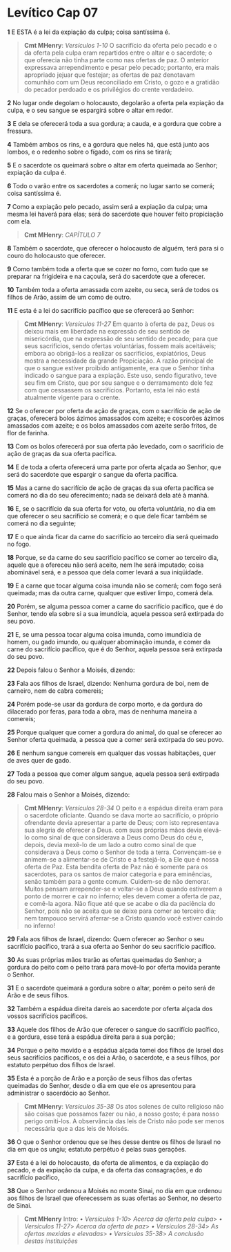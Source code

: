 # Levítico Cap 07

**1** 	E ESTA é a lei da expiação da culpa; coisa santíssima é.

> **Cmt MHenry**: *Versículos 1-10* O sacrifício da oferta pelo pecado e o da oferta pela culpa eram repartidos entre o altar e o sacerdote; o que oferecia não tinha parte como nas ofertas de paz. O anterior expressava arrependimento e pesar pelo pecado; portanto, era mais apropriado jejuar que festejar; as ofertas de paz denotavam comunhão com um Deus reconciliado em Cristo, o gozo e a gratidão do pecador perdoado e os privilégios do crente verdadeiro.

**2** 	No lugar onde degolam o holocausto, degolarão a oferta pela expiação da culpa, e o seu sangue se espargirá sobre o altar em redor.

**3** 	E dela se oferecerá toda a sua gordura; a cauda, e a gordura que cobre a fressura.

**4** 	Também ambos os rins, e a gordura que neles há, que está junto aos lombos, e o redenho sobre o fígado, com os rins se tirará;

**5** 	E o sacerdote os queimará sobre o altar em oferta queimada ao Senhor; expiação da culpa é.

**6** 	Todo o varão entre os sacerdotes a comerá; no lugar santo se comerá; coisa santíssima é.

**7** 	Como a expiação pelo pecado, assim será a expiação da culpa; uma mesma lei haverá para elas; será do sacerdote que houver feito propiciação com ela.

> **Cmt MHenry**: *CAPÍTULO 7*

**8** 	Também o sacerdote, que oferecer o holocausto de alguém, terá para si o couro do holocausto que oferecer.

**9** 	Como também toda a oferta que se cozer no forno, com tudo que se preparar na frigideira e na caçoula, será do sacerdote que a oferecer.

**10** 	Também toda a oferta amassada com azeite, ou seca, será de todos os filhos de Arão, assim de um como de outro.

**11** 	E esta é a lei do sacrifício pacífico que se oferecerá ao Senhor:

> **Cmt MHenry**: *Versículos 11-27* Em quanto à oferta de paz, Deus os deixou mais em liberdade na expressão de seu sentido de misericórdia, que na expressão de seu sentido de pecado; para que seus sacrifícios, sendo ofertas voluntárias, fossem mais aceitáveis; embora ao obrigá-los a realizar os sacrifícios, expiatórios, Deus mostra a necessidade da grande Propiciação. A razão principal de que o sangue estiver proibido antigamente, era que o Senhor tinha indicado o sangue para a expiação. Este uso, sendo figurativo, teve seu fim em Cristo, que por seu sangue e o derramamento dele fez com que cessassem os sacrifícios. Portanto, esta lei não está atualmente vigente para o crente.

**12** 	Se o oferecer por oferta de ação de graças, com o sacrifício de ação de graças, oferecerá bolos ázimos amassados com azeite; e coscorões ázimos amassados com azeite; e os bolos amassados com azeite serão fritos, de flor de farinha.

**13** 	Com os bolos oferecerá por sua oferta pão levedado, com o sacrifício de ação de graças da sua oferta pacífica.

**14** 	E de toda a oferta oferecerá uma parte por oferta alçada ao Senhor, que será do sacerdote que espargir o sangue da oferta pacífica.

**15** 	Mas a carne do sacrifício de ação de graças da sua oferta pacífica se comerá no dia do seu oferecimento; nada se deixará dela até à manhã.

**16** 	E, se o sacrifício da sua oferta for voto, ou oferta voluntária, no dia em que oferecer o seu sacrifício se comerá; e o que dele ficar também se comerá no dia seguinte;

**17** 	E o que ainda ficar da carne do sacrifício ao terceiro dia será queimado no fogo.

**18** 	Porque, se da carne do seu sacrifício pacífico se comer ao terceiro dia, aquele que a ofereceu não será aceito, nem lhe será imputado; coisa abominável será, e a pessoa que dela comer levará a sua iniqüidade.

**19** 	E a carne que tocar alguma coisa imunda não se comerá; com fogo será queimada; mas da outra carne, qualquer que estiver limpo, comerá dela.

**20** 	Porém, se alguma pessoa comer a carne do sacrifício pacífico, que é do Senhor, tendo ela sobre si a sua imundícia, aquela pessoa será extirpada do seu povo.

**21** 	E, se uma pessoa tocar alguma coisa imunda, como imundícia de homem, ou gado imundo, ou qualquer abominação imunda, e comer da carne do sacrifício pacífico, que é do Senhor, aquela pessoa será extirpada do seu povo.

**22** 	Depois falou o Senhor a Moisés, dizendo:

**23** 	Fala aos filhos de Israel, dizendo: Nenhuma gordura de boi, nem de carneiro, nem de cabra comereis;

**24** 	Porém pode-se usar da gordura de corpo morto, e da gordura do dilacerado por feras, para toda a obra, mas de nenhuma maneira a comereis;

**25** 	Porque qualquer que comer a gordura do animal, do qual se oferecer ao Senhor oferta queimada, a pessoa que a comer será extirpada do seu povo.

**26** 	E nenhum sangue comereis em qualquer das vossas habitações, quer de aves quer de gado.

**27** 	Toda a pessoa que comer algum sangue, aquela pessoa será extirpada do seu povo.

**28** 	Falou mais o Senhor a Moisés, dizendo:

> **Cmt MHenry**: *Versículos 28-34* O peito e a espádua direita eram para o sacerdote oficiante. Quando se dava morte ao sacrifício, o próprio ofrendante devia apresentar a parte de Deus; com isto representava sua alegria de oferecer a Deus. com suas próprias mãos devia elevá-lo como sinal de que considerava a Deus como Deus do céu e, depois, devia mexê-lo de um lado a outro como sinal de que considerava a Deus como o Senhor de toda a terra. Convençam-se e animem-se a alimentar-se de Cristo e a festejá-lo, a Ele que é nossa oferta de Paz. Esta bendita oferta de Paz não é somente para os sacerdotes, para os santos de maior categoria e para eminências, senão também para a gente comum. Cuidem-se de não demorar. Muitos pensam arrepender-se e voltar-se a Deus quando estiverem a ponto de morrer e cair no inferno; eles devem comer a oferta de paz, e comê-la agora. Não fique até que se acabe o dia da paciência do Senhor, pois não se aceita que se deixe para comer ao terceiro dia; nem tampouco servirá aferrar-se a Cristo quando você estiver caindo no inferno!

**29** 	Fala aos filhos de Israel, dizendo: Quem oferecer ao Senhor o seu sacrifício pacífico, trará a sua oferta ao Senhor do seu sacrifício pacífico.

**30** 	As suas próprias mãos trarão as ofertas queimadas do Senhor; a gordura do peito com o peito trará para movê-lo por oferta movida perante o Senhor.

**31** 	E o sacerdote queimará a gordura sobre o altar, porém o peito será de Arão e de seus filhos.

**32** 	Também a espádua direita dareis ao sacerdote por oferta alçada dos vossos sacrifícios pacíficos.

**33** 	Aquele dos filhos de Arão que oferecer o sangue do sacrifício pacífico, e a gordura, esse terá a espádua direita para a sua porção;

**34** 	Porque o peito movido e a espádua alçada tomei dos filhos de Israel dos seus sacrifícios pacíficos, e os dei a Arão, o sacerdote, e a seus filhos, por estatuto perpétuo dos filhos de Israel.

**35** 	Esta é a porção de Arão e a porção de seus filhos das ofertas queimadas do Senhor, desde o dia em que ele os apresentou para administrar o sacerdócio ao Senhor.

> **Cmt MHenry**: *Versículos 35-38* Os atos solenes de culto religioso não são coisas que possamos fazer ou não, a nosso gosto; é para nosso perigo omiti-los. A observância das leis de Cristo não pode ser menos necessária que a das leis de Moisés.

**36** 	O que o Senhor ordenou que se lhes desse dentre os filhos de Israel no dia em que os ungiu; estatuto perpétuo é pelas suas gerações.

**37** 	Esta é a lei do holocausto, da oferta de alimentos, e da expiação do pecado, e da expiação da culpa, e da oferta das consagrações, e do sacrifício pacífico,

**38** 	Que o Senhor ordenou a Moisés no monte Sinai, no dia em que ordenou aos filhos de Israel que oferecessem as suas ofertas ao Senhor, no deserto de Sinai.


> **Cmt MHenry** Intro: *• Versículos 1-10*> *Acerca da oferta pela culpa*> *• Versículos 11-27*> *Acerca da oferta de paz*> *• Versículos 28-34*> *As ofertas mexidas e elevadas*> *• Versículos 35-38*> *A conclusão destas instituições*